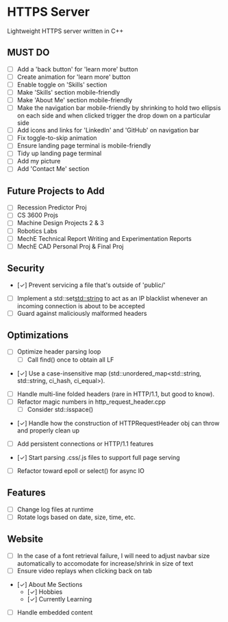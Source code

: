 # HTTPS Server
Lightweight HTTPS server written in C++

## MUST DO 
- [ ] Add a 'back button' for 'learn more' button
- [ ] Create animation for 'learn more' button
- [ ] Enable toggle on 'Skills' section
- [ ] Make 'Skills' section mobile-friendly
- [ ] Make 'About Me' section mobile-friendly
- [ ] Make the navigation bar mobile-friendly by shrinking to hold two ellipsis on each side and when clicked trigger the drop down on a particular side
- [ ] Add icons and links for 'LinkedIn' and 'GitHub' on navigation bar
- [ ] Fix toggle-to-skip animation
- [ ] Ensure landing page terminal is mobile-friendly
- [ ] Tidy up landing page terminal
- [ ] Add my picture
- [ ] Add 'Contact Me' section

## Future Projects to Add
- [ ] Recession Predictor Proj
- [ ] CS 3600 Projs
- [ ] Machine Design Projects 2 & 3
- [ ] Robotics Labs
- [ ] MechE Technical Report Writing and Experimentation Reports
- [ ] MechE CAD Personal Proj & Final Proj

## Security
- [✓] Prevent servicing a file that's outside of 'public/'
- [ ] Implement a std::set<std::string> to act as an IP blacklist whenever an incoming connection is about to be accepted
- [ ] Guard against maliciously malformed headers

## Optimizations
- [ ] Optimize header parsing loop  
  - [ ] Call find() once to obtain all LF
- [✓] Use a case-insensitive map (std::unordered_map<std::string, std::string, ci_hash, ci_equal>).
- [ ] Handle multi-line folded headers (rare in HTTP/1.1, but good to know).
- [ ] Refactor magic numbers in http_request_header.cpp
  - [ ] Consider std::isspace()
- [✓] Handle how the construction of HTTPRequestHeader obj can throw and properly clean up
- [ ] Add persistent connections or HTTP/1.1 features
- [✓] Start parsing .css/.js files to support full page serving
- [ ] Refactor toward epoll or select() for async IO

## Features
- [ ] Change log files at runtime
- [ ] Rotate logs based on date, size, time, etc.

## Website
- [ ] In the case of a font retrieval failure, I will need to adjust navbar size automatically to accomodate for increase/shrink in size of text
- [ ] Ensure video replays when clicking back on tab
- [✓] About Me Sections
  - [✓] Hobbies
  - [✓] Currently Learning
- [ ] Handle embedded content
  